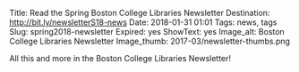 Title: Read the Spring Boston College Libraries Newsletter
Destination: http://bit.ly/newsletterS18-news
Date: 2018-01-31 01:01
Tags: news, tags 
Slug: spring2018-newsletter 
Expired: yes
ShowText: yes
Image_alt: Boston College Libraries Newsletter
Image_thumb: 2017-03/newsletter-thumbs.png

All this and more in the Boston College Libraries Newsletter!